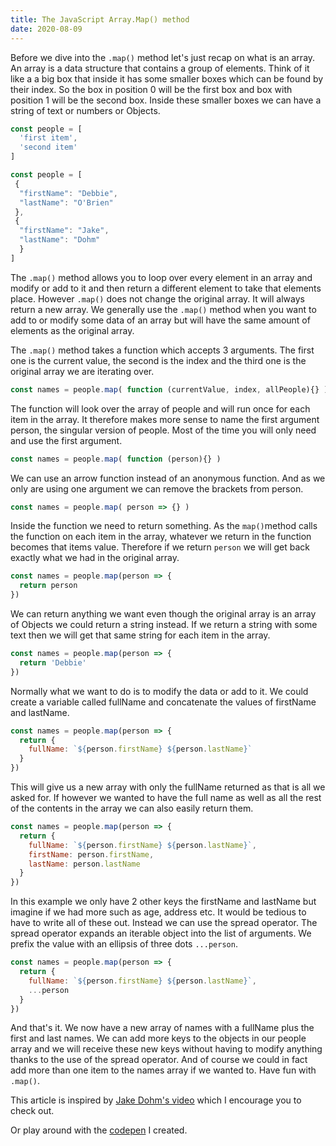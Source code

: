 ```yaml
---
title: The JavaScript Array.Map() method
date: 2020-08-09
---
```


Before we dive into the `.map()` method let's just recap on what is an array. An array is a data structure that contains a group of elements. Think of it like a a big box that inside it has some smaller boxes which can be found by their index. So the box in position 0 will be the first box and box with position 1 will be the second box. Inside these smaller boxes we can have a string of text or numbers or Objects. 

```js
const people = [
  'first item',
  'second item'
]
```

```js
const people = [
 {
  "firstName": "Debbie",
  "lastName": "O'Brien"
 },
 {
  "firstName": "Jake",
  "lastName": "Dohm"
  }
]
```

The `.map()` method allows you to loop over every element in an array and modify or add to it and then return a different element to take that elements place. However `.map()` does not change the original array. It will always return a new array. We generally use the `.map()` method when you want to add to or modify some data of an array but will have the same amount of elements as the original array.

The `.map()` method takes a function which accepts 3 arguments. The first one is the current value, the second is the index and the third one is the original array we are iterating over. 

```js
const names = people.map( function (currentValue, index, allPeople){} )
```

The function will look over the array of people and will run once for each item in the array. It therefore makes more sense to name the first argument person, the singular version of people. Most of the time you will only need and use the first argument.

```js
const names = people.map( function (person){} )
```

We can use an arrow function instead of an anonymous function. And as we only are using one argument we can remove the brackets from person.

```js
const names = people.map( person => {} )
```

Inside the function we need to return something. As the `map()`method calls the function on each item in the array, whatever we return in the function becomes that items value. Therefore if we return `person` we will get back exactly what we had in the original array. 

```js
const names = people.map(person => {
  return person
})
```

We can return anything we want even though the original array is an array of Objects we could return a string instead. If we return a string with some text then we will get that same string for each item in the array. 

```js
const names = people.map(person => {
  return 'Debbie'
})
```

Normally what we want to do is to modify the data or add to it. We could create a variable called fullName and concatenate the values of firstName and lastName. 

```js
const names = people.map(person => {
  return {
    fullName: `${person.firstName} ${person.lastName}` 
  }
})
```

This will give us a new array with only the fullName returned as that is all we asked for. If however we wanted to have the full name as well as all the rest of the contents in the array we can also easily return them.


```js
const names = people.map(person => {
  return {
    fullName: `${person.firstName} ${person.lastName}`,
    firstName: person.firstName,
    lastName: person.lastName
  }
})
```

In this example we only have 2 other keys the firstName and lastName but imagine if we had more such as age, address etc. It would be tedious to have to write all of these out. Instead we can use the spread operator. The spread operator expands an iterable object into the list of arguments. We prefix the value with an ellipsis of three dots `...person`.

```js
const names = people.map(person => {
  return {
    fullName: `${person.firstName} ${person.lastName}`,
    ...person
  }
})
```

And that's it. We now have a new array of names with a fullName plus the first and last names. We can add more keys to the objects in our people array and we will receive these new keys without having to modify anything thanks to the use of the spread operator. And of course we could in fact add more than one item to the names array if we wanted to. Have fun with `.map()`.

This article is inspired by [Jake Dohm's video](https://simplygoodwork.com/blog/array-map-javascript-method) which I encourage you to check out.

Or play around with the [codepen](https://codepen.io/debs-obrien/pen/YzqXVgd) I created.
